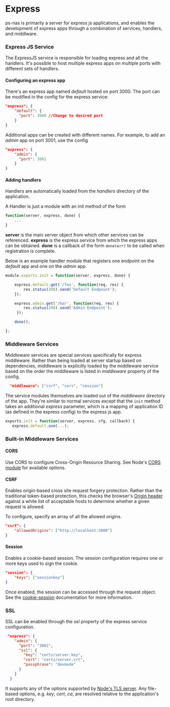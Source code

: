 # Express

ps-nas is primarily a server for express js applications, and enables the development of express apps through a combination of services, handlers, and middlware.

### Express JS Service
The ExpressJS service is responsible for loading express and all the handlers.
It's possible to host multiple express apps on multiple ports with different sets of handlers.

#### Configuring an express app
There's an express app named *default* hosted on port 3000.  The port can be modified in the config for the express service:

```json
"express": {
    "default": {
      "port": 3000 //Change to desired port
    }
}
```

Additional apps can be created with different names.  For example, to add an *admin* app on port 3001, use the config

```json
"express": {
    "admin": {
      "port": 3001
    }
}
```

#### Adding handlers
Handlers are automatically loaded from the *handlers* directory of the application.

A Handler is just a module with an init method of the form
```js
function(server, express, done) {
    ...
}
```
**server** is the main server object from which other services can be referenced.  **express** is the express service from which the express apps can be obtained.  **done** is a callback of the form `done(err)` to be called when registration is complete.

Below is an example handler module that registers one endpoint on the *default* app and one on the *admin* app.

 ```js
 module.exports.init = function(server, express, done) {

     express.default.get('/foo', function(req, res) {
         res.status(200).send('Default Endpoint');
     });

     express.admin.get('/bar', function(req, res) {
         res.status(200).send('Admin Endpoint');
      });

     done();

 };

 ```

### Middleware Services

Middleware services are special services specifically for express middleware.  Rather than being loaded at server startup based on dependencies, middleware is explicitly loaded by the middleware service based on the order the middleware is listed in *middleware* property of the config.

```json
  "middleware": ["csrf", "cors", "session"]
```

The service modules themselves are loaded out of the *middleware* directory of the app.  They're similar to normal services except that the `init` method takes an additional *express*  parameter, which is a mapping of application ID (as defined in the express config) to the express js app.

```js
exports.init = function(server, express, cfg, callback) {
   express.default.use(...);
```

### Built-in Middleware Services

#### CORS

Use CORS to configure Cross-Origin Resource Sharing.  See Node's [CORS module](https://github.com/troygoode/node-cors) for available options.

#### CSRF
Enables origin-based cross site request forgery protection.  Rather than the traditional token-based protection, this checks the browser's [Origin header](http://tools.ietf.org/id/draft-abarth-origin-03.html) against a white list of acceptable hosts to determine whether a given request is allowed.

To configure, specify an array of all the allowed origins.

```json
"csrf": {
    "allowedOrigins": ["http://localhost:3000"]
}
```

#### Session
Enables a cookie-based session.  The session configuration requires one or more keys used to sign the cookie.

```json
"session": {
    "keys": ["sessionkey"]
}
```

Once enabled, the session can be accessed through the request object.  See the [cookie-session](https://github.com/expressjs/cookie-session) documentation for more information.

### SSL
SSL can be enabled through the *ssl* property of the express service configuration.

```json
 "express": {
    "admin": {
      "port": "3001",
      "ssl": {
        "key": "certs/server.key",
        "cert": "certs/server.crt",
        "passphrase": "devmode"
      }
    }
  }
```
It supports any of the options supported by [Node's TLS server]( http://nodejs.org/api/tls.html#tls_tls_createserver_options_secureconnectionlistener).  Any file-based options, e.g. *key*, *cert*, *ca*, are resolved relative to the application's root directory.
